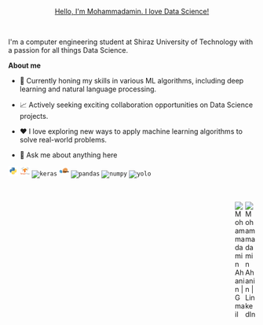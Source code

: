 <p align="center"><a href="https://mohahanin.github.io/Portfolio-Webpage/">Hello, I'm Mohammadamin. I love Data Science!</a></p>

<br />

I'm a computer engineering student at Shiraz University of Technology with a passion for all things Data Science.

**About me**

- 🌱 Currently honing my skills in various ML algorithms, including deep learning and natural language processing.

- 📈 Actively seeking exciting collaboration opportunities on Data Science projects.

- ❤️ I love exploring new ways to apply machine learning algorithms to solve real-world problems.

- 💬 Ask me about anything here

<code><img height="20" alt="python" src="https://raw.githubusercontent.com/github/explore/80688e429a7d4ef2fca1e82350fe8e3517d3494d/topics/python/python.png"></code>
<code><img height="20" alt="tensorflow" src="https://raw.githubusercontent.com/github/explore/80688e429a7d4ef2fca1e82350fe8e3517d3494d/topics/tensorflow/tensorflow.png"></code>
<code><img height="20" alt="keras" src="https://upload.wikimedia.org/wikipedia/commons/a/ae/Keras_logo.svg"></code>
<code><img height="20" alt="scikit-learn" src="https://raw.githubusercontent.com/github/explore/80688e429a7d4ef2fca1e82350fe8e3517d3494d/topics/scikit-learn/scikit-learn.png"></code>
<code><img height="20" alt="pandas" src="https://upload.wikimedia.org/wikipedia/commons/e/ed/Pandas_logo.svg"></code>
<code><img height="20" alt="numpy" src="https://upload.wikimedia.org/wikipedia/commons/3/31/NumPy_logo_2020.svg"></code>
<code><img height="20" alt="yolo" src="https://pjreddie.com/media/image/yologo_2.png"></code>

<br />
<br />

<a href="https://[www.linkedin.com/in/mohAhanin](https://www.linkedin.com/in/mohammadamin-ahanin/)">
  <img align="right" alt="Mohammadamin Ahanin | LinkedIn" width="21px" src="https://cdn-icons-png.flaticon.com/512/174/174857.png" />
</a>
<a href="mailto:maahanin@gmail.com">
  <img align="right" alt="Mohammadamin Ahanin | Gmail" width="21px" src="https://cdn-icons-png.flaticon.com/512/281/281769.png" />
</a>

